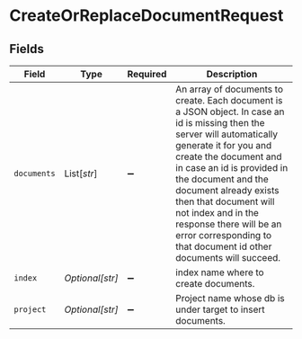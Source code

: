 # CreateOrReplaceDocumentRequest


## Fields

| Field                                                                                                                                                                                                                                                                                                                                                                                               | Type                                                                                                                                                                                                                                                                                                                                                                                                | Required                                                                                                                                                                                                                                                                                                                                                                                            | Description                                                                                                                                                                                                                                                                                                                                                                                         |
| --------------------------------------------------------------------------------------------------------------------------------------------------------------------------------------------------------------------------------------------------------------------------------------------------------------------------------------------------------------------------------------------------- | --------------------------------------------------------------------------------------------------------------------------------------------------------------------------------------------------------------------------------------------------------------------------------------------------------------------------------------------------------------------------------------------------- | --------------------------------------------------------------------------------------------------------------------------------------------------------------------------------------------------------------------------------------------------------------------------------------------------------------------------------------------------------------------------------------------------- | --------------------------------------------------------------------------------------------------------------------------------------------------------------------------------------------------------------------------------------------------------------------------------------------------------------------------------------------------------------------------------------------------- |
| `documents`                                                                                                                                                                                                                                                                                                                                                                                         | List[*str*]                                                                                                                                                                                                                                                                                                                                                                                         | :heavy_minus_sign:                                                                                                                                                                                                                                                                                                                                                                                  | An array of documents to create. Each document is a JSON object. In case an id is missing then the server will automatically generate it for you and create the document and in case an id is provided in the document and the document already exists then that document will not index and in the response there will be an error corresponding to that document id other documents will succeed. |
| `index`                                                                                                                                                                                                                                                                                                                                                                                             | *Optional[str]*                                                                                                                                                                                                                                                                                                                                                                                     | :heavy_minus_sign:                                                                                                                                                                                                                                                                                                                                                                                  | index name where to create documents.                                                                                                                                                                                                                                                                                                                                                               |
| `project`                                                                                                                                                                                                                                                                                                                                                                                           | *Optional[str]*                                                                                                                                                                                                                                                                                                                                                                                     | :heavy_minus_sign:                                                                                                                                                                                                                                                                                                                                                                                  | Project name whose db is under target to insert documents.                                                                                                                                                                                                                                                                                                                                          |
